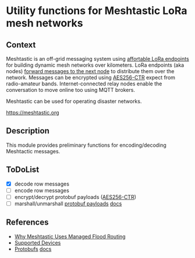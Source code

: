# Utility functions for Meshtastic LoRa mesh networks

## Context

Meshtastic is an off-grid messaging system using [affortable LoRa endpoints](https://meshtastic.org/docs/hardware/devices) for building dynamic mesh networks over kilometers. LoRa endpoints (aka nodes) [forward messages to the next node](https://meshtastic.org/blog/why-meshtastic-uses-managed-flood-routing/) to distribute them over the network. Messages can be encrypted using [AES256-CTR](https://meshtastic.org/docs/overview/encryption/) expect from radio-amateur bands. Internet-connected relay nodes enable the conversation to move online too using MQTT brokers.

Meshtastic can be used for operating disaster networks.

https://meshtastic.org

## Description

This module provides preliminary functions for encoding/decoding Meshtactic messages.

## ToDoList

* [x] decode row messages
* [ ] encode row messages
* [ ] encrypt/decrypt protobuf payloads ([AES256-CTR](https://doc.riot-os.org/ctr_8h.html#details))
* [ ] marshall/unmarshall [protobuf payloads](https://github.com/meshtastic/protobufs/tree/master/meshtastic) [docs](https://buf.build/meshtastic/protobufs/docs/main:meshtastic#)

## References

* [Why Meshtastic Uses Managed Flood Routing](https://meshtastic.org/blog/why-meshtastic-uses-managed-flood-routing/)
* [Supported Devices](https://meshtastic.org/docs/hardware/devices/)
* [Protobufs](https://github.com/meshtastic/protobufs/tree/master/meshtastic) [docs](https://buf.build/meshtastic/protobufs/docs/main:meshtastic#)
